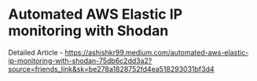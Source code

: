# Automated AWS Elastic IP monitoring with Shodan

Detailed Article - https://ashishkr99.medium.com/automated-aws-elastic-ip-monitoring-with-shodan-75db6c2dd3a2?source=friends_link&sk=be278a1828752fd4ea518293031bf3d4

